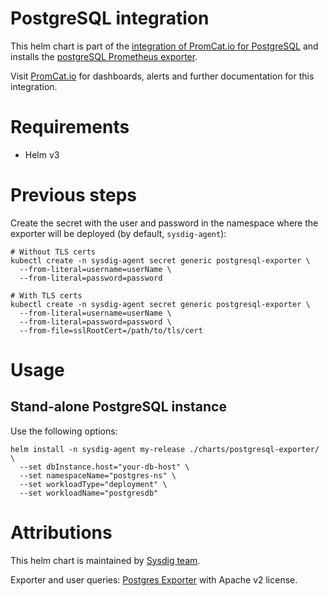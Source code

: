 # PostgreSQL integration
This helm chart is part of the [integration of PromCat.io for PostgreSQL](https://promcat.io/apps/postgresql) and installs the [postgreSQL Prometheus exporter](https://github.com/wrouesnel/postgres_exporter).

Visit [PromCat.io](https://promcat.io/apps/postgresql) for dashboards, alerts and further documentation for this integration. 

# Requirements
* Helm v3

# Previous steps
Create the secret with the user and password in the namespace where the exporter will be deployed (by default, `sysdig-agent`):
```
# Without TLS certs
kubectl create -n sysdig-agent secret generic postgresql-exporter \
  --from-literal=username=userName \
  --from-literal=password=password

# With TLS certs
kubectl create -n sysdig-agent secret generic postgresql-exporter \
  --from-literal=username=userName \
  --from-literal=password=password \
  --from-file=sslRootCert=/path/to/tls/cert
```

# Usage
## Stand-alone PostgreSQL instance
Use the following options: 
```
helm install -n sysdig-agent my-release ./charts/postgresql-exporter/ \
  --set dbInstance.host="your-db-host" \
  --set namespaceName="postgres-ns" \
  --set workloadType="deployment" \
  --set workloadName="postgresdb" 
```

# Attributions
This helm chart is maintained by [Sysdig team](https://sysdig.com/).

Exporter and user queries: [Postgres Exporter](https://github.com/wrouesnel/postgres_exporter) with Apache v2 license. 